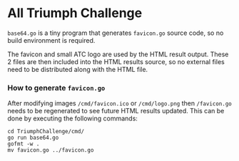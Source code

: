 # All Triumph Challenge
`base64.go` is a tiny program that generates `favicon.go` source code, so no build environment is required.

The favicon and small ATC logo are used by the HTML result output. These 2 files are then included into the HTML results source, so no external files need to be distributed along with the HTML file.

### How to generate `favicon.go`
After modifying images `/cmd/favicon.ico` or `/cmd/logo.png` then `/favicon.go` needs to be regenerated to see future HTML results updated. This can be done by executing the following commands:
```shell
cd TriumphChallenge/cmd/
go run base64.go
gofmt -w .
mv favicon.go ../favicon.go
```